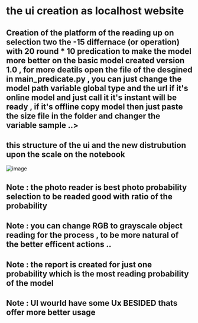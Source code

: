 



# the ui creation as localhost website

## Creation of the platform of the reading up on selection two the -15 differnace (or operation) with 20 round * 10 predication to make the model more better on the basic model created version 1.0 , for more deatils open the file of the desgined in main_predicate.py , you can just change the model path variable global type and the url if it's online model and just call it it's instant will be ready , if it's offline copy model then just paste the size file in the folder and changer the variable sample ..> 


## this structure of the ui and the new distrubution upon the scale on the notebook 
![image](https://github.com/user-attachments/assets/13aa330c-9afd-4274-9dc3-48cae8fa3cd7)


## Note : the photo reader is best photo probability selection to be readed good with ratio of the probability 

## Note : you can change RGB to grayscale object reading for the process , to be more natural of the better efficent actions .. 

## Note : the report is created for just one probability which is the most reading probability of the model 

## Note : UI wourld have some Ux BESIDED thats offer more better usage 
